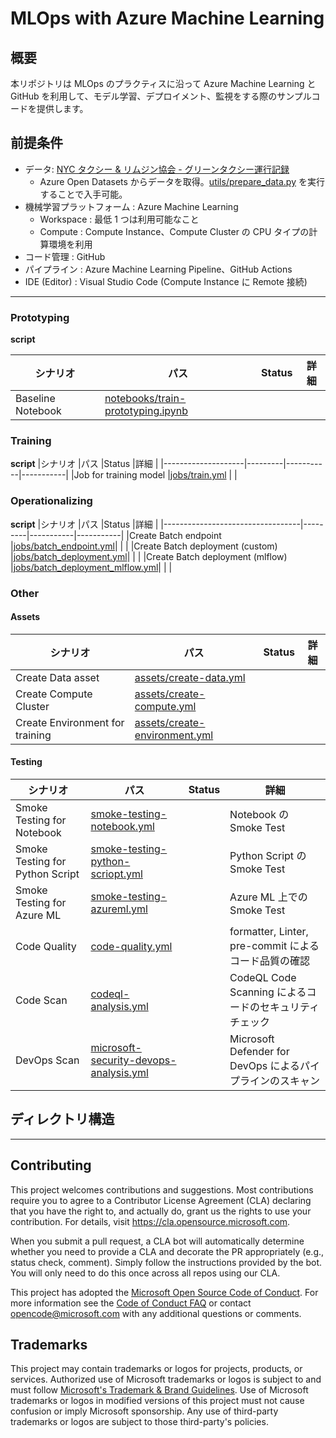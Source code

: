 # MLOps with Azure Machine Learning
## 概要
本リポジトリは MLOps のプラクティスに沿って Azure Machine Learning と GitHub を利用して、モデル学習、デプロイメント、監視をする際のサンプルコードを提供します。

## 前提条件
- データ: [NYC タクシー & リムジン協会 - グリーンタクシー運行記録](https://learn.microsoft.com/ja-jp/azure/open-datasets/dataset-taxi-green?tabs=azureml-opendatasets)
    - Azure Open Datasets からデータを取得。[utils/prepare_data.py](utils/prepare_data.py) を実行することで入手可能。
- 機械学習プラットフォーム : Azure Machine Learning
    - Workspace : 最低 1 つは利用可能なこと
    - Compute : Compute Instance、Compute Cluster の CPU タイプの計算環境を利用
- コード管理 : GitHub
- パイプライン : Azure Machine Learning Pipeline、GitHub Actions
- IDE (Editor) : Visual Studio Code (Compute Instance に Remote 接続)
---



### Prototyping
**script**

|シナリオ              |パス      |Status     |詳細        |
|--------------------|---------|-----------|-----------|
|Baseline Notebook   |[notebooks/train-prototyping.ipynb](notebooks/train-prototyping.ipynb)|           |           |


### Training
**script**
|シナリオ              |パス      |Status     |詳細        |
|--------------------|---------|-----------|-----------|
|Job for training model |[jobs/train.yml](jobs/train.yml)           |           |


### Operationalizing
**script**
|シナリオ                            |パス      |Status     |詳細        |
|----------------------------------|---------|-----------|-----------|
|Create Batch endpoint             |[jobs/batch_endpoint.yml](jobs/batch_endpoint.yml)|           |           |
|Create Batch deployment (custom)  |[jobs/batch_deployment.yml](jobs/batch_deployment.yml)|           |           |
|Create Batch deployment (mlflow)  |[jobs/batch_deployment_mlflow.yml](jobs/batch_deployment_mlflow.yml)|           |           |

### Other
#### Assets
|シナリオ              |パス      |Status     |詳細        |
|--------------------|---------|-----------|-----------|
|Create Data asset   |[assets/create-data.yml](assets/create-data.yml)|           |           |
|Create Compute Cluster|[assets/create-compute.yml](assets/create-compute.yml)|           |           |
|Create Environment for training|[assets/create-environment.yml](assets/create-environment.yml)|           |           |


#### Testing
|シナリオ              |パス      |Status     |詳細        |
|--------------------|---------|-----------|-----------|
|Smoke Testing for Notebook|[smoke-testing-notebook.yml](.github/workflows/smoke-testing-notebook.yml)|           |Notebook の Smoke Test|
|Smoke Testing for Python Script|[smoke-testing-python-scriopt.yml](.github/workflows/smoke-testing-python-script.yml)||Python Script の Smoke Test|
|Smoke Testing for Azure ML|[smoke-testing-azureml.yml](.github/workflows/smoke-testing-azureml.yml)||Azure ML 上での Smoke Test|
|Code Quality|[code-quality.yml](.github/workflows/code-quality.yml)||formatter, Linter, pre-commit によるコード品質の確認|
|Code Scan|[codeql-analysis.yml](.github/workflows/codeql-analysis.yml)||CodeQL Code Scanning によるコードのセキュリティチェック|
|DevOps Scan|[microsoft-security-devops-analysis.yml](.github/workflows/microsoft-security-devops-analysis.yml)||Microsoft Defender for DevOps によるパイプラインのスキャン|


## ディレクトリ構造


---

## Contributing

This project welcomes contributions and suggestions.  Most contributions require you to agree to a
Contributor License Agreement (CLA) declaring that you have the right to, and actually do, grant us
the rights to use your contribution. For details, visit https://cla.opensource.microsoft.com.

When you submit a pull request, a CLA bot will automatically determine whether you need to provide
a CLA and decorate the PR appropriately (e.g., status check, comment). Simply follow the instructions
provided by the bot. You will only need to do this once across all repos using our CLA.

This project has adopted the [Microsoft Open Source Code of Conduct](https://opensource.microsoft.com/codeofconduct/).
For more information see the [Code of Conduct FAQ](https://opensource.microsoft.com/codeofconduct/faq/) or
contact [opencode@microsoft.com](mailto:opencode@microsoft.com) with any additional questions or comments.

## Trademarks

This project may contain trademarks or logos for projects, products, or services. Authorized use of Microsoft
trademarks or logos is subject to and must follow
[Microsoft's Trademark & Brand Guidelines](https://www.microsoft.com/en-us/legal/intellectualproperty/trademarks/usage/general).
Use of Microsoft trademarks or logos in modified versions of this project must not cause confusion or imply Microsoft sponsorship.
Any use of third-party trademarks or logos are subject to those third-party's policies.
